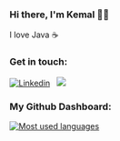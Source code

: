 ### Hi there, I'm Kemal 👋😊

I love Java ☕

### Get in touch:

[![Linkedin](https://img.shields.io/badge/LinkedIn-0077B5?style=for-the-badge&logo=linkedin&logoColor=white)](https://www.linkedin.com/in/kemal-%C5%BEigovi%C4%87-253384140/) &nbsp;
<a href="mailto:kemal.zigovic@hotmail.com"><img src="https://img.shields.io/badge/-kemal.zigovic@hotmail.com-D14836?style=flat&logo=Gmail&logoColor=white"/></a>

### My Github Dashboard:

<a href="https://github.com/kvark900">
  <img align="center" src="https://github-readme-stats.vercel.app/api/top-langs/?username=kvark900&count_private=true&layout=compact" alt="Most used languages" />
</a>

